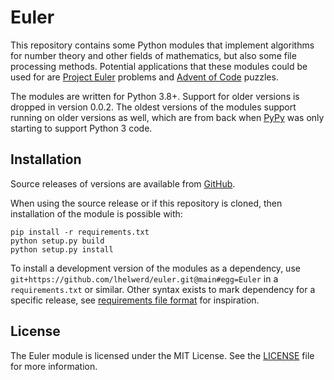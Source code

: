 # Euler

This repository contains some Python modules that implement algorithms for 
number theory and other fields of mathematics, but also some file processing 
methods. Potential applications that these modules could be used for are 
[Project Euler](https://projecteuler.net/) problems and [Advent of 
Code](https://adventofcode.com/) puzzles.

The modules are written for Python 3.8+. Support for older versions is dropped 
in version 0.0.2. The oldest versions of the modules support running on older 
versions as well, which are from back when [PyPy](https://www.pypy.org/) was 
only starting to support Python 3 code.

## Installation

Source releases of versions are available from 
[GitHub](https://github.com/lhelwerd/euler/tags).

When using the source release or if this repository is cloned, then 
installation of the module is possible with:

```
pip install -r requirements.txt
python setup.py build
python setup.py install
```

To install a development version of the modules as a dependency, use 
`git+https://github.com/lhelwerd/euler.git@main#egg=Euler` in 
a `requirements.txt` or similar. Other syntax exists to mark dependency for 
a specific release, see [requirements file 
format](https://pip.pypa.io/en/stable/reference/requirements-file-format/) for 
inspiration.

## License

The Euler module is licensed under the MIT License. See the [LICENSE](LICENSE) 
file for more information.

